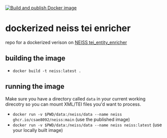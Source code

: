 [![Build and publish Docker image](https://github.com/csae8092/neiss/actions/workflows/build.yml/badge.svg)](https://github.com/csae8092/neiss/actions/workflows/build.yml)

# dockerized neiss tei enricher

repo for a dockerized verison on [NEISS tei_entity_enricher](https://github.com/NEISSproject/tei_entity_enricher)

## building the image

* `docker build -t neiss:latest .`

## running the image

Make sure you have a directory called `data` in your current working direcotry so you can mount XML/TEI files you'd want to process.


* `docker run -v $PWD/data:/neiss/data --name neiss ghcr.io/csae8092/neiss:main` (use the published image)
* `docker run -v $PWD/data:/neiss/data --name neiss neiss:latest` (use your locally built image)

